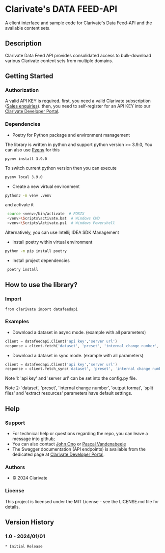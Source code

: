 # Clarivate's DATA FEED-API

A client interface and sample code for Clarivate's Data Feed-API and the available content sets.

## Description

Clarivate Data Feed API provides consolidated access to bulk-download various Clarivate content sets from multiple domains.

## Getting Started

### Authorization

A valid API KEY is required.
first, you need a valid Clarivate subscription ([Sales enquiries](https://clarivate.com/contact-us/sales-enquiries/)).
then, you need to self-register for an API KEY into our [Clarivate Developer Portal](https://developer.clarivate.com/).

### Dependencies

- Poetry for Python package and environment management

The library is written in python and support python version >= 3.9.0, You can also use [Pyenv](https://github.com/pyenv/pyenv) for this

```
pyenv install 3.9.0
```

To switch current python version then you can execute

```bash
pyenv local 3.9.0
```

- Create a new virtual environment

```bash
python3 -m venv .venv
```

and activate it

```bash
 source <venv>/bin/activate  # POSIX
 <venv>\Scripts\activate.bat  # Windows CMD
 <venv>\Scripts\Activate.ps1  # Windows Powershell
```

Alternatively, you can use Intellij IDEA SDK Management

- Install poetry within virtual environment

```bash
python -m pip install poetry
```

- Install project dependencies

```bash
 poetry install
```

## How to use the library?

### Import

```
from clarivate import datafeedapi
```

### Examples

- Download a dataset in async mode. (example with all parameters)

```python
client = datafeedapi.Client('api key','server url')
response = client.fetch('dataset', 'preset', 'internal change number', 'output format', 'split files', 'extract resources')
```

- Download a dataset in sync mode. (example with all parameters)

```python
client = datafeedapi.Client('api key','server url')
response = client.fetch_sync('dataset', 'preset', 'internal change number', 'output format', 'split files', 'extract resources')
```

Note 1: 'api key' and 'server url' can be set into the config.py file.

Note 2: 'dataset', 'preset', 'internal change number', 'output format', 'split files' and 'extract resources' parameters have default settings.

## Help

### Support

- For technical help or questions regarding the repo, you can leave a message into github;
- You can also contact [John Ono](john.ono@clarivate.com) or [Pascal Vandenabeele](pascal.vandenabeele@clarivate.com)
- The Swagger documentation (API endpoints) is available from the dedicated page at [Clarivate Developer Portal](https://developer.clarivate.com/apis/ric-download-api).

### Authors

- © 2024 Clarivate

### License

This project is licensed under the MIT License - see the LICENSE.md file for details.

## Version History

### 1.0 - 2024/01/01

    * Initial Release
